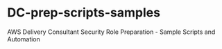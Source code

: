 # DC-prep-scripts-samples
AWS Delivery Consultant Security Role Preparation - Sample Scripts and Automation
